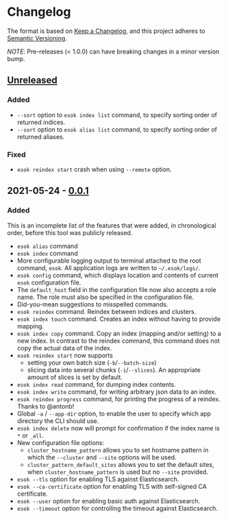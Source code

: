 # Changelog

The format is based on [Keep a Changelog](https://keepachangelog.com/en/1.0.0/),
and this project adheres to [Semantic Versioning](https://semver.org/spec/v2.0.0.html).

_NOTE_: Pre-releases (< 1.0.0) can have breaking changes in a minor version bump.

## [Unreleased]
### Added
- `--sort` option to `esok index list` command, to specify sorting order of returned indices.
- `--sort` option to `esok alias list` command, to specify sorting order of returned aliases.

### Fixed
- `esok reindex start` crash when using `--remote` option.


## 2021-05-24 - [0.0.1] 
### Added

This is an incomplete list of the features that were added, in chronological order, before this tool was publicly 
released.

- `esok alias` command
- `esok index` command
- More configurable logging output to terminal attached to the root command, `esok`. All application logs are written to
  `~/.esok/logs/`.
- `esok config` command, which displays location and contents of current `esok` configuration file.
- The `default_host` field in the configuration file now also accepts a role name. The role must also be specified 
  in the configuration file.
- Did-you-mean suggestions to misspelled commands.
- `esok reindex` command. Reindex between indices and clusters.
- `esok index touch` command. Creates an index without having to provide mapping.
- `esok index copy` command. Copy an index (mapping and/or setting) to a new index. In contrast to the reindex command, 
  this command does not copy the actual data of the index.
- `esok reindex start` now supports 
  - setting your own batch size (`-b`/`--batch-size`)
  - slicing data into several chunks (`-i`/`--slices`). An appropriate amount of slices is set by default.
- `esok index read` command, for dumping index contents.
- `esok index write` command, for writing arbitrary json data to an index.
- `esok reindex progress` command, for printing the progress of a reindex. Thanks to @antonb!
- Global `-a` / `--app-dir` option, to enable the user to specify which app directory the CLI should use.
- `esok index delete` now will prompt for confirmation if the index name is `*` or `_all`.
- New configuration file options:
  - `cluster_hostname_pattern` allows you to set hostname pattern in which the `--cluster` and `--site` options will be
    used.
  - `cluster_pattern_default_sites` allows you to set the default sites, when `cluster_hostname_pattern` is used but no
    `--site` provided.
- `esok --tls` option for enabling TLS against Elasticsearch.
- `esok --ca-certificate` option for enabling TLS with self-signed CA certificate.
- `esok --user` option for enabling basic auth against Elasticsearch.
- `esok --timeout` option for controlling the timeout against Elasticsearch.

[unreleased]: https://github.com/ahaeger/esok/compare/0.0.1...main 
[0.0.1]: https://github.com/ahaeger/esok/compare/0.0.0...0.0.1

